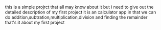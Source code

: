 this is a simple projrct that all may know about it but i need to give out the detailed description of my first project 
it is an calculator app in that we can do addition,subtration,multiplication,division and finding the remainder that's it about my first project
